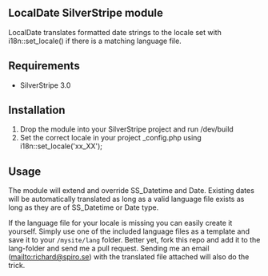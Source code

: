 ## LocalDate SilverStripe module

LocalDate translates formatted date strings to the locale set with i18n::set_locale() if there is a matching language file.

## Requirements

* SilverStripe 3.0

## Installation

1. Drop the module into your SilverStripe project and run /dev/build
2. Set the correct locale in your project _config.php using i18n::set_locale('xx_XX');

## Usage

The module will extend and override SS_Datetime and Date. Existing dates will be automatically translated as long as a valid language file exists as long as they are of SS_Datetime or Date type.

If the language file for your locale is missing you can easily create it yourself. Simply use one of the included language files as a template and save it to your `/mysite/lang` folder. Better yet, fork this repo and add it to the lang-folder and send me a pull request. Sending me an email (<mailto:richard@spiro.se>) with the translated file attached will also do the trick.
